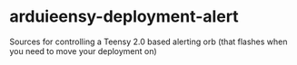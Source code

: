 arduieensy-deployment-alert
===========================

Sources for controlling a Teensy 2.0 based alerting orb (that flashes when you need to move your deployment on)